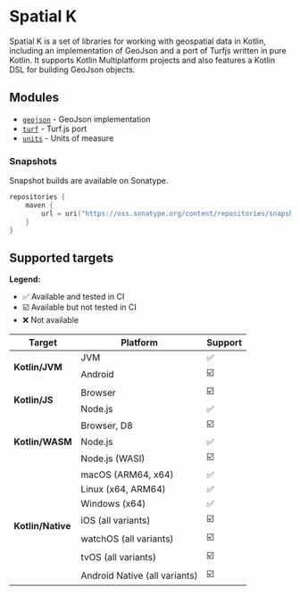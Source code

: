 <div style="text-align: center; width: 100%; height: 200px; background-color: transparent">
    <div style="width: 100%; height: 100%; background-color: #4CAE4F; mask-image: url('./images/logo-icon.svg');
                mask-size: contain; mask-repeat: no-repeat; mask-position: center"></div>
</div>

# Spatial K

Spatial K is a set of libraries for working with geospatial data in Kotlin,
including an implementation of GeoJson and a port of Turfjs written in pure
Kotlin. It supports Kotlin Multiplatform projects and also features a Kotlin DSL
for building GeoJson objects.

## Modules

- [`geojson`](./geojson/index.md) - GeoJson implementation
- [`turf`](./turf/index.md) - Turf.js port
- [`units`](./units/index.md) - Units of measure

### Snapshots

Snapshot builds are available on Sonatype.

```kotlin
repositories {
    maven {
        url = uri("https://oss.sonatype.org/content/repositories/snapshots/")
    }
}
```

## Supported targets

**Legend:**

- ✅ Available and tested in CI
- ☑️ Available but not tested in CI
- ❌ Not available

<table>
  <thead>
    <tr>
      <th>Target</th>
      <th>Platform</th>
      <th>Support</th>
    </tr>
  </thead>
  <tbody>
    <tr>
      <td rowspan="2"><b>Kotlin/JVM</b></td>
      <td>JVM</td>
      <td>✅</td>
    </tr>
    <tr>
      <td>Android</td>
      <td>☑️</td>
    </tr>
    <tr>
      <td rowspan="2"><b>Kotlin/JS</b></td>
      <td>Browser</td>
      <td>☑️</td>
    </tr>
    <tr>
      <td>Node.js</td>
      <td>✅</td>
    </tr>
    <tr>
      <td rowspan="3"><b>Kotlin/WASM</b></td>
      <td>Browser, D8</td>
      <td>☑️</td>
    </tr>
    <tr>
      <td>Node.js</td>
      <td>✅</td>
    </tr>
    <tr>
      <td>Node.js (WASI)</td>
      <td>☑️</td>
    </tr>
    <tr>
      <td rowspan="7"><b>Kotlin/Native</b></td>
      <td>macOS (ARM64, x64)</td>
      <td>✅</td>
    </tr>
    <tr>
      <td>Linux (x64, ARM64)</td>
      <td>✅</td>
    </tr>
    <tr>
      <td>Windows (x64)</td>
      <td>✅</td>
    </tr>
    <tr>
      <td>iOS (all variants)</td>
      <td>☑️</td>
    </tr>
    <tr>
      <td>watchOS (all variants)</td>
      <td>☑️</td>
    </tr>
    <tr>
      <td>tvOS (all variants)</td>
      <td>☑️</td>
    </tr>
    <tr>
      <td>Android Native (all variants)</td>
      <td>☑️</td>
    </tr>
  </tbody>
</table>
